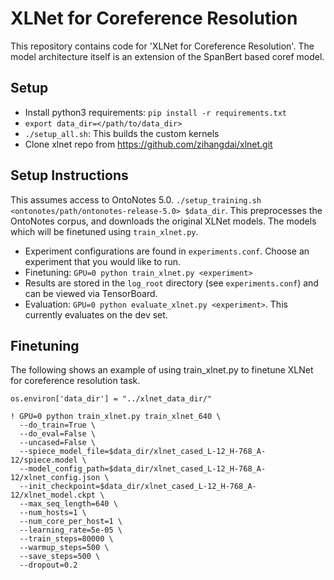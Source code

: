 # XLNet for Coreference Resolution
This repository contains code for 'XLNet for Coreference Resolution'. 
The model architecture itself is an extension of the SpanBert based coref model.

## Setup
* Install python3 requirements: `pip install -r requirements.txt`
* `export data_dir=</path/to/data_dir>`
* `./setup_all.sh`: This builds the custom kernels
* Clone xlnet repo from https://github.com/zihangdai/xlnet.git


## Setup Instructions

This assumes access to OntoNotes 5.0.
`./setup_training.sh <ontonotes/path/ontonotes-release-5.0> $data_dir`. This preprocesses the OntoNotes corpus, and downloads the original XLNet models. The models which will be finetuned using `train_xlnet.py`. 

* Experiment configurations are found in `experiments.conf`. Choose an experiment that you would like to run.
* Finetuning: `GPU=0 python train_xlnet.py <experiment>`
* Results are stored in the `log_root` directory (see `experiments.conf`) and can be viewed via TensorBoard.
* Evaluation: `GPU=0 python evaluate_xlnet.py <experiment>`. This currently evaluates on the dev set.

## Finetuning

The following shows an example of using train_xlnet.py to finetune XLNet for coreference resolution task.
```
os.environ['data_dir'] = "../xlnet_data_dir/"

! GPU=0 python train_xlnet.py train_xlnet_640 \
  --do_train=True \
  --do_eval=False \
  --uncased=False \
  --spiece_model_file=$data_dir/xlnet_cased_L-12_H-768_A-12/spiece.model \
  --model_config_path=$data_dir/xlnet_cased_L-12_H-768_A-12/xlnet_config.json \
  --init_checkpoint=$data_dir/xlnet_cased_L-12_H-768_A-12/xlnet_model.ckpt \
  --max_seq_length=640 \
  --num_hosts=1 \
  --num_core_per_host=1 \
  --learning_rate=5e-05 \
  --train_steps=80000 \
  --warmup_steps=500 \
  --save_steps=500 \
  --dropout=0.2 
```
